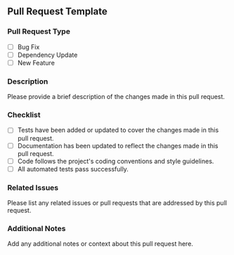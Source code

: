 ## Pull Request Template

### Pull Request Type

- [ ] Bug Fix
- [ ] Dependency Update
- [ ] New Feature

### Description

Please provide a brief description of the changes made in this pull request.

### Checklist

- [ ] Tests have been added or updated to cover the changes made in this pull request.
- [ ] Documentation has been updated to reflect the changes made in this pull request.
- [ ] Code follows the project's coding conventions and style guidelines.
- [ ] All automated tests pass successfully.

### Related Issues

Please list any related issues or pull requests that are addressed by this pull request.

### Additional Notes

Add any additional notes or context about this pull request here.
